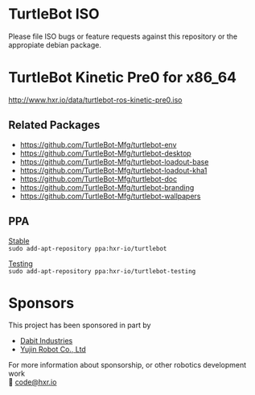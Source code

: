# TurtleBot ISO
Please file ISO bugs or feature requests against this repository or the appropiate debian package.

# TurtleBot Kinetic Pre0 for x86_64
http://www.hxr.io/data/turtlebot-ros-kinetic-pre0.iso

## Related Packages
- https://github.com/TurtleBot-Mfg/turtlebot-env
- https://github.com/TurtleBot-Mfg/turtlebot-desktop
- https://github.com/TurtleBot-Mfg/turtlebot-loadout-base
- https://github.com/TurtleBot-Mfg/turtlebot-loadout-kha1
- https://github.com/TurtleBot-Mfg/turtlebot-doc
- https://github.com/TurtleBot-Mfg/turtlebot-branding
- https://github.com/TurtleBot-Mfg/turtlebot-wallpapers

## PPA
[Stable](https://code.launchpad.net/~hxr-io/+archive/ubuntu/turtlebot)  
`sudo add-apt-repository ppa:hxr-io/turtlebot`

[Testing](https://code.launchpad.net/~hxr-io/+archive/ubuntu/turtlebot-testing)  
`sudo add-apt-repository ppa:hxr-io/turtlebot-testing`

# Sponsors
This project has been sponsored in part by
* [Dabit Industries](https://dabit.industries/)
* [Yujin Robot Co., Ltd](http://en.yujinrobotcorp.com/)

For more information about sponsorship, or other robotics development work  
:email: code@hxr.io
